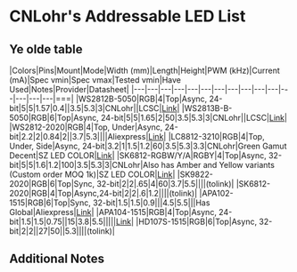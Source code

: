 # CNLohr's Addressable LED List

## Ye olde table

|Colors|Pins|Mount|Mode|Width (mm)|Length|Height|PWM (kHz)|Current (mA)|Spec vmin|Spec vmax|Tested vmin|Have Used|Notes|Provider|Datasheet|
|---|---|---|---|---|---|---|---|---|---|---|---|---|---|---|===|
|WS2812B-5050|RGB|4|Top|Async, 24-bit|5|5|1.57|0.4||3.5|5.3|3|CNLohr||LCSC|[Link](https://github.com/cnlohr/addressable_leds/blob/master/WS2812B/WS2812B.pdf)|
|WS2813B-B-5050|RGB|6|Top|Async, 24-bit|5|5|1.65|2|50|3.5|5.3|3|CNLohr||LCSC|[Link](https://github.com/cnlohr/addressable_leds/blob/master/WS2813B-B/Worldsemi-WS2813B-B_C114592.pdf)|
|WS2812-2020|RGB|4|Top, Under|Async, 24-bit|2.2|2|0.84|2||3.7|5.3||||Aliexpress|[Link](https://github.com/cnlohr/addressable_leds/blob/master/WS2812B-2020/WS2812-2020_V1.0_EN.pdf)|
|LC8812-3210|RGB|4|Top, Under, Side|Async, 24-bit|3.2|1|1.5|1.2|60|3.5|5.3|3.3|CNLohr|Green Gamut Decent|SZ LED COLOR|[Link](https://github.com/cnlohr/addressable_leds/blob/master/LC8812-3210/LC8812B-3210_LED.pdf)|
|SK6812-RGBW/Y/A|RGBY|4|Top|Async, 32-bit|5|5|1.6|1.2|100|3.5|5.3|3|CNLohr|Also has Amber and Yellow variants (Custom order MOQ 1k)|SZ LED COLOR|[Link](https://github.com/cnlohr/addressable_leds/blob/master/SK6812RGBW/p2757_SK6812RGBW_REV01.pdf)|
|SK9822-2020|RGB|6|Top|Sync, 32-bit|2|2|.65|4|60|3.7|5.5||||(tolink)|
|SK6812-2020|RGB|4|Top|Async,24-bit|2|2|.6|1.2||||(tolink)|
|APA102-1515|RGB|6|Top|Sync, 32-bit|1.5|1.5|0.9|||4.5|5.5|||Has Global|Aliexpress|[Link](https://github.com/cnlohr/addressable_leds/blob/master/APA102-1515/apa102-1515.pdf)|
|APA104-1515|RGB|4|Top|Async, 24-bit|1.5|1.5|0.75||15|3.8|5.5|||||[Link](https://github.com/cnlohr/addressable_leds/blob/master/APA102-1515/apa102-1515.pdf)|
|HD107S-1515|RGB|6|Top|Async, 32-bit|2|2||27|50||5.3||||(tolink)|

## Additional Notes

